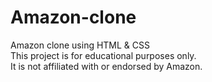 # Amazon-clone
Amazon clone using HTML &amp; CSS
<br>
This project is for educational purposes only.
<br>
It is not affiliated with or endorsed by Amazon.
<br>
